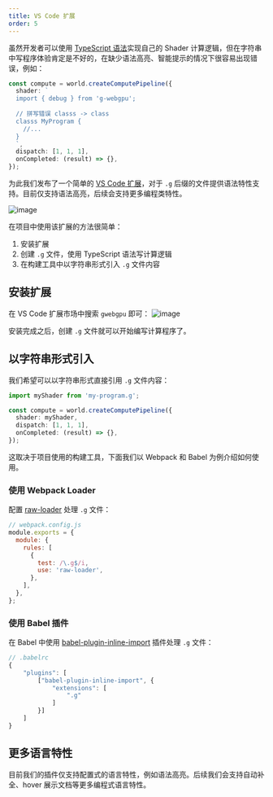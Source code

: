```yaml
---
title: VS Code 扩展
order: 5
---
```


虽然开发者可以使用 [TypeScript 语法](/zh/docs/api/syntax)实现自己的 Shader 计算逻辑，但在字符串中写程序体验肯定是不好的，在缺少语法高亮、智能提示的情况下很容易出现错误，例如：

```typescript
const compute = world.createComputePipeline({
  shader: `
  import { debug } from 'g-webgpu';
  
  // 拼写错误 classs -> class
  classs MyProgram {
    //...
  }
  `,
  dispatch: [1, 1, 1],
  onCompleted: (result) => {},
});
```

为此我们发布了一个简单的 [VS Code 扩展](https://marketplace.visualstudio.com/items?itemName=xiaoiver-antfin.vscode-gwebgpu)，对于 `.g` 后缀的文件提供语法特性支持。目前仅支持语法高亮，后续会支持更多编程类特性。

![image](https://user-images.githubusercontent.com/3608471/84572140-ab782c00-adca-11ea-9e17-3e8b6815c742.png)

在项目中使用该扩展的方法很简单：

1. 安装扩展
2. 创建 `.g` 文件，使用 TypeScript 语法写计算逻辑
3. 在构建工具中以字符串形式引入 `.g` 文件内容

## 安装扩展

在 VS Code 扩展市场中搜索 `gwebgpu` 即可：
![image](https://user-images.githubusercontent.com/3608471/84572053-137a4280-adca-11ea-8a35-6185492e45d0.png)

安装完成之后，创建 `.g` 文件就可以开始编写计算程序了。

## 以字符串形式引入

我们希望可以以字符串形式直接引用 `.g` 文件内容：

```typescript
import myShader from 'my-program.g';

const compute = world.createComputePipeline({
  shader: myShader,
  dispatch: [1, 1, 1],
  onCompleted: (result) => {},
});
```

这取决于项目使用的构建工具，下面我们以 Webpack 和 Babel 为例介绍如何使用。

### 使用 Webpack Loader

配置 [raw-loader](https://webpack.js.org/loaders/raw-loader/) 处理 `.g` 文件：

```javascript
// webpack.config.js
module.exports = {
  module: {
    rules: [
      {
        test: /\.g$/i,
        use: 'raw-loader',
      },
    ],
  },
};
```

### 使用 Babel 插件

在 Babel 中使用 [babel-plugin-inline-import](https://www.npmjs.com/package/babel-plugin-inline-import) 插件处理 `.g` 文件：

```javascript
// .babelrc
{
    "plugins": [
        ["babel-plugin-inline-import", {
            "extensions": [
                ".g"
            ]
        }]
    ]
}
```

## 更多语言特性

目前我们的插件仅支持配置式的语言特性，例如语法高亮。后续我们会支持自动补全、hover 展示文档等更多编程式语言特性。
